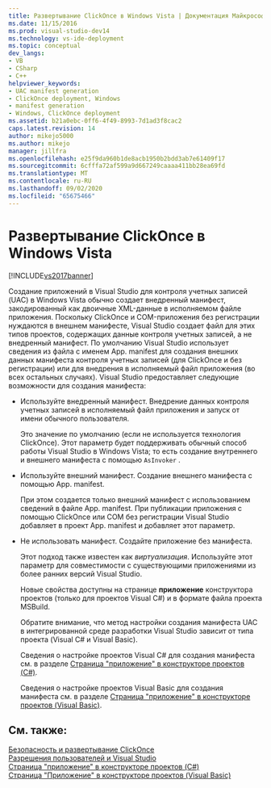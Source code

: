 ```yaml
---
title: Развертывание ClickOnce в Windows Vista | Документация Майкрософт
ms.date: 11/15/2016
ms.prod: visual-studio-dev14
ms.technology: vs-ide-deployment
ms.topic: conceptual
dev_langs:
- VB
- CSharp
- C++
helpviewer_keywords:
- UAC manifest generation
- ClickOnce deployment, Windows
- manifest generation
- Windows, ClickOnce deployment
ms.assetid: b21a0ebc-0ff6-4f49-8993-7d1ad3f8cac2
caps.latest.revision: 14
author: mikejo5000
ms.author: mikejo
manager: jillfra
ms.openlocfilehash: e25f9da960b1de8acb1950b2bdd3ab7e61409f17
ms.sourcegitcommit: 6cfffa72af599a9d667249caaaa411bb28ea69fd
ms.translationtype: MT
ms.contentlocale: ru-RU
ms.lasthandoff: 09/02/2020
ms.locfileid: "65675466"
---
```

# <a name="clickonce-deployment-on-windows-vista"></a>Развертывание ClickOnce в Windows Vista
[!INCLUDE[vs2017banner](../includes/vs2017banner.md)]

Создание приложений в Visual Studio для контроля учетных записей (UAC) в Windows Vista обычно создает внедренный манифест, закодированный как двоичные XML-данные в исполняемом файле приложения. Поскольку ClickOnce и COM-приложения без регистрации нуждаются в внешнем манифесте, Visual Studio создает файл для этих типов проектов, содержащих данные контроля учетных записей, а не внедренный манифест. По умолчанию Visual Studio использует сведения из файла с именем App. manifest для создания внешних данных манифеста контроля учетных записей (для ClickOnce и без регистрации) или для внедрения в исполняемый файл приложения (во всех остальных случаях). Visual Studio предоставляет следующие возможности для создания манифеста:  
  
- Используйте внедренный манифест. Внедрение данных контроля учетных записей в исполняемый файл приложения и запуск от имени обычного пользователя.  
  
   Это значение по умолчанию (если не используется технология ClickOnce). Этот параметр будет поддерживать обычный способ работы Visual Studio в Windows Vista; то есть создание внутреннего и внешнего манифеста с помощью `AsInvoker` .  
  
- Используйте внешний манифест. Создание внешнего манифеста с помощью App. manifest.  
  
   При этом создается только внешний манифест с использованием сведений в файле App. manifest. При публикации приложения с помощью ClickOnce или COM без регистрации Visual Studio добавляет в проект App. manifest и добавляет этот параметр.  
  
- Не использовать манифест. Создайте приложение без манифеста.  
  
   Этот подход также известен как *виртуализация*. Используйте этот параметр для совместимости с существующими приложениями из более ранних версий Visual Studio.  
  
  Новые свойства доступны на странице **приложение** конструктора проектов (только для проектов Visual C#) и в формате файла проекта MSBuild.  
  
  Обратите внимание, что метод настройки создания манифеста UAC в интегрированной среде разработки Visual Studio зависит от типа проекта (Visual C# и Visual Basic).  
  
  Сведения о настройке проектов Visual C# для создания манифеста см. в разделе [Страница "приложение" в конструкторе проектов (C#)](../ide/reference/application-page-project-designer-csharp.md).  
  
  Сведения о настройке проектов Visual Basic для создания манифеста см. в разделе [Страница "приложение" в конструкторе проектов (Visual Basic)](../ide/reference/application-page-project-designer-visual-basic.md).  
  
## <a name="see-also"></a>См. также:  
 [Безопасность и развертывание ClickOnce](../deployment/clickonce-security-and-deployment.md)   
 [Разрешения пользователей и Visual Studio](https://msdn.microsoft.com/d5c55084-1e7b-4b61-b478-137db01c0fc0)   
 [Страница "приложение" в конструкторе проектов (C#)](../ide/reference/application-page-project-designer-csharp.md)   
 [Страница "Приложение" в конструкторе проектов (Visual Basic)](../ide/reference/application-page-project-designer-visual-basic.md)
